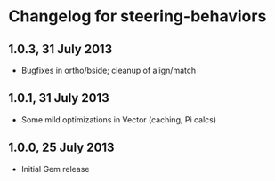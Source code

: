 # Changelog for steering-behaviors

## 1.0.3, 31 July 2013
* Bugfixes in ortho/bside; cleanup of align/match

## 1.0.1, 31 July 2013
* Some mild optimizations in Vector (caching, Pi calcs)

## 1.0.0, 25 July 2013
* Initial Gem release

